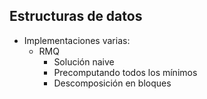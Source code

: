 ## Estructuras de datos

 * Implementaciones varias:
   * RMQ
     * Solución naive
     * Precomputando todos los mínimos
     * Descomposición en bloques
